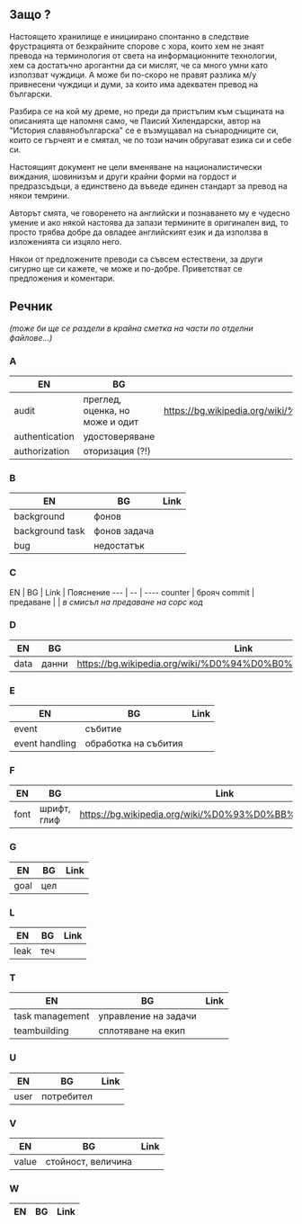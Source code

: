 ## Защо ?

Настоящето хранилище е инициирано спонтанно в следствие фрустрацията от безкрайните спорове с хора, които хем не знаят превода на терминология от света на информационните технологии, хем са достатъчно арогантни да си мислят, че са много умни като използват чуждици. А може би по-скоро не правят разлика м/у привнесени чуждици и думи, за които има адекватен превод на български.

Разбира се на кой му дреме, но преди да пристъпим към същината на описанията ще напомня само, че Паисий Хилендарски, автор на "История славянобългарска" се е възмущавал на сънародниците си, които се гърчеят и е смятал, че по този начин обругават езика си и себе си.

Настоящият документ не цели вменяване на националистически виждания, шовинизъм и други крайни форми на гордост и предразсъдъци, а единствено да въведе единен стандарт за превод на някои темрини.

Авторът смята, че говоренето на английски и познаването му е чудесно умение и ако някой настоява да запази термините в оригинален вид, то просто трябва добре да овладее английският език и да използва в изложенията си изцяло него.

Някои от предложените преводи са съвсем естествени, за други сигурно ще си кажете, че може и по-добре. Приветстват се предложения и коментари.

## Речник

_(mоже би ще се раздели в крайна сметка на части по отделни файлове...)_


### A

EN  | BG | Link
--- | -- | ----
audit | преглед, оценка, но може и одит | https://bg.wikipedia.org/wiki/%D0%9E%D0%B4%D0%B8%D1%82
authentication | удостоверяване
authorization | оторизация (?!)

### B

EN  | BG | Link
--- | -- | ----
background | фонов
background task | фонов задача
bug | недостатък

### C

EN  | BG | Link | Пояснение
--- | -- | ----
counter | брояч
commit | предаване | | _в смисъл на предаване на сорс код_

### D

EN  | BG | Link
--- | -- | ----
data | данни | https://bg.wikipedia.org/wiki/%D0%94%D0%B0%D0%BD%D0%BD%D0%B8


### E

EN  | BG | Link
--- | -- | ----
event | събитие
event handling | обработка на събития

### F

EN  | BG | Link
--- | -- | ----
font | шрифт, глиф | https://bg.wikipedia.org/wiki/%D0%93%D0%BB%D0%B8%D1%84

### G

EN  | BG | Link
--- | -- | ----
goal | цел

### L

EN  | BG | Link
--- | -- | ----
leak | теч

### T

EN  | BG | Link
--- | -- | ----
task management | управление на задачи
teambuilding | сплотяване на екип

### U

EN  | BG | Link
--- | -- | ----
user | потребител

### V

EN  | BG | Link
--- | -- | ----
value | стойност, величина

### W

EN  | BG | Link
--- | -- | ----

